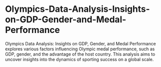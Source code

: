 # Olympics-Data-Analysis-Insights-on-GDP-Gender-and-Medal-Performance
Olympics Data Analysis: Insights on GDP, Gender, and Medal Performance explores various factors influencing Olympic medal performance, such as GDP, gender, and the advantage of the host country. This analysis aims to uncover insights into the dynamics of sporting success on a global scale.
